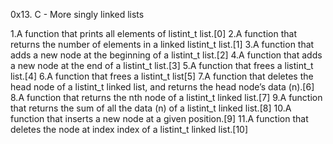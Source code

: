 0x13. C - More singly linked lists

1.A function that prints all elements of listint_t list.[0]
2.A function that returns the number of elements in a linked listint_t list.[1]
3.A function that adds a new node at the beginning of a listint_t list.[2]
4.A function that adds a new node at the end of a listint_t list.[3]
5.A function that frees a listint_t list.[4]
6.A function that frees a listint_t list[5]
7.A function that deletes the head node of a listint_t linked list, and returns the head node’s data (n).[6]
8.A function that returns the nth node of a listint_t linked list.[7]
9.A function that returns the sum of all the data (n) of a listint_t linked list.[8]
10.A function that inserts a new node at a given position.[9]
11.A function that deletes the node at index index of a listint_t linked list.[10]

